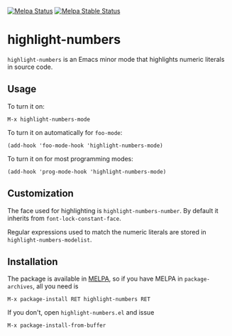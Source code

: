 [![Melpa Status](http://melpa.milkbox.net/packages/highlight-numbers-badge.svg)](http://melpa.milkbox.net/#/highlight-numbers)
[![Melpa Stable Status](http://melpa-stable.milkbox.net/packages/highlight-numbers-badge.svg)](http://melpa-stable.milkbox.net/#/highlight-numbers)

# highlight-numbers

`highlight-numbers` is an Emacs minor mode that highlights numeric literals
in source code.

## Usage

To turn it on:

    M-x highlight-numbers-mode

To turn it on automatically for `foo-mode`:

    (add-hook 'foo-mode-hook 'highlight-numbers-mode)

To turn it on for most programming modes:

    (add-hook 'prog-mode-hook 'highlight-numbers-mode)

## Customization

The face used for highlighting is `highlight-numbers-number`. By default it
inherits from `font-lock-constant-face`.

Regular expressions used to match the numeric literals are stored in
`highlight-numbers-modelist`.

## Installation

The package is available in [MELPA](http://melpa.milkbox.net/), so if you
have MELPA in `package-archives`, all you need is

    M-x package-install RET highlight-numbers RET

If you don't, open `highlight-numbers.el` and issue

    M-x package-install-from-buffer
